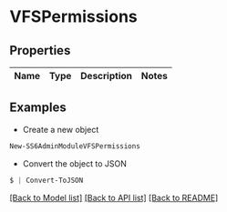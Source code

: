 # VFSPermissions
## Properties

Name | Type | Description | Notes
------------ | ------------- | ------------- | -------------

## Examples

- Create a new object
```powershell
New-SS6AdminModuleVFSPermissions 
```

- Convert the object to JSON
```powershell
$ | Convert-ToJSON
```


[[Back to Model list]](../README.md#documentation-for-models) [[Back to API list]](../README.md#documentation-for-api-endpoints) [[Back to README]](../README.md)

